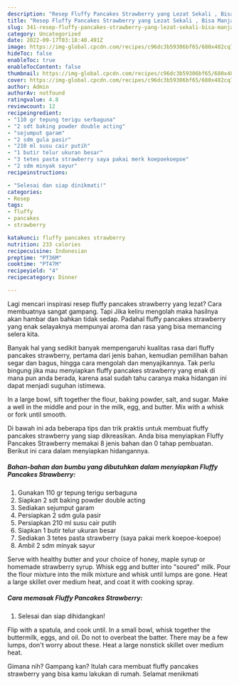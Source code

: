```yaml
---
description: "Resep Fluffy Pancakes Strawberry yang Lezat Sekali , Bisa Manjain Lidah"
title: "Resep Fluffy Pancakes Strawberry yang Lezat Sekali , Bisa Manjain Lidah"
slug: 341-resep-fluffy-pancakes-strawberry-yang-lezat-sekali-bisa-manjain-lidah
category: Uncategorized
date: 2022-09-17T03:18:40.491Z
image: https://img-global.cpcdn.com/recipes/c96dc3b59306bf65/680x482cq70/fluffy-pancakes-strawberry-foto-resep-utama.jpg
hideToc: false
enableToc: true
enableTocContent: false
thumbnail: https://img-global.cpcdn.com/recipes/c96dc3b59306bf65/680x482cq70/fluffy-pancakes-strawberry-foto-resep-utama.jpg
cover: https://img-global.cpcdn.com/recipes/c96dc3b59306bf65/680x482cq70/fluffy-pancakes-strawberry-foto-resep-utama.jpg
author: Admin
authorAv: notfound
ratingvalue: 4.8
reviewcount: 12
recipeingredient:
- "110 gr tepung terigu serbaguna"
- "2 sdt baking powder double acting"
- "sejumput garam"
- "2 sdm gula pasir"
- "210 ml susu cair putih"
- "1 butir telur ukuran besar"
- "3 tetes pasta strawberry saya pakai merk koepoekoepoe"
- "2 sdm minyak sayur"
recipeinstructions:

- "Selesai dan siap dinikmati!"
categories:
- Resep
tags:
- fluffy
- pancakes
- strawberry

katakunci: fluffy pancakes strawberry 
nutrition: 233 calories
recipecuisine: Indonesian
preptime: "PT36M"
cooktime: "PT47M"
recipeyield: "4"
recipecategory: Dinner

---
```



Lagi mencari inspirasi resep fluffy pancakes strawberry yang lezat? Cara membuatnya sangat gampang. Tapi Jika keliru mengolah maka hasilnya akan hambar dan bahkan tidak sedap. Padahal fluffy pancakes strawberry yang enak selayaknya mempunyai aroma dan rasa yang bisa memancing selera kita.


Banyak hal yang sedikit banyak mempengaruhi kualitas rasa dari fluffy pancakes strawberry, pertama dari jenis bahan, kemudian pemilihan bahan segar dan bagus, hingga cara mengolah dan menyajikannya. Tak perlu bingung jika mau menyiapkan fluffy pancakes strawberry yang enak di mana pun anda berada, karena asal sudah tahu caranya maka hidangan ini dapat menjadi suguhan istimewa.

In a large bowl, sift together the flour, baking powder, salt, and sugar. Make a well in the middle and pour in the milk, egg, and butter. Mix with a whisk or fork until smooth.


Di bawah ini ada beberapa tips dan trik praktis untuk membuat fluffy pancakes strawberry yang siap dikreasikan. Anda bisa menyiapkan Fluffy Pancakes Strawberry memakai 8 jenis bahan dan 0 tahap pembuatan. Berikut ini cara dalam menyiapkan hidangannya.

<!--inarticleads1-->

##### Bahan-bahan dan bumbu yang dibutuhkan dalam menyiapkan Fluffy Pancakes Strawberry:

1. Gunakan 110 gr tepung terigu serbaguna
1. Siapkan 2 sdt baking powder double acting
1. Sediakan sejumput garam
1. Persiapkan 2 sdm gula pasir
1. Persiapkan 210 ml susu cair putih
1. Siapkan 1 butir telur ukuran besar
1. Sediakan 3 tetes pasta strawberry (saya pakai merk koepoe-koepoe)
1. Ambil 2 sdm minyak sayur


Serve with healthy butter and your choice of honey, maple syrup or homemade strawberry syrup. Whisk egg and butter into &#34;soured&#34; milk. Pour the flour mixture into the milk mixture and whisk until lumps are gone. Heat a large skillet over medium heat, and coat it with cooking spray. 

<!--inarticleads2-->

##### Cara memasak Fluffy Pancakes Strawberry:


1. Selesai dan siap dihidangkan!

Flip with a spatula, and cook until. In a small bowl, whisk together the buttermilk, eggs, and oil. Do not to overbeat the batter. There may be a few lumps, don&#39;t worry about these. Heat a large nonstick skillet over medium heat. 

Gimana nih? Gampang kan? Itulah cara membuat fluffy pancakes strawberry yang bisa kamu lakukan di rumah. Selamat menikmati
